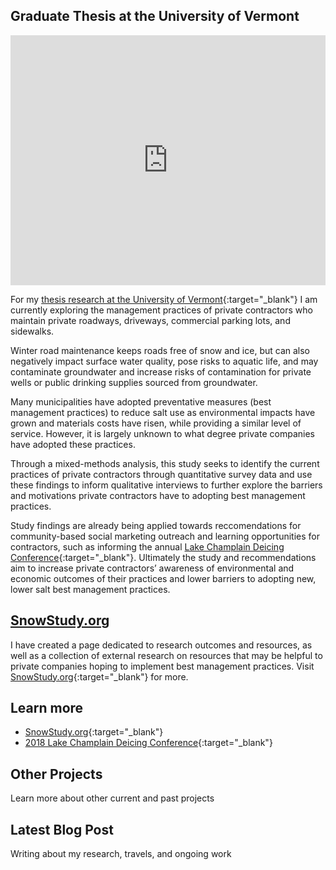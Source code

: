 ## Graduate Thesis at the University of Vermont

<iframe width="100%" height="400px" src="https://www.youtube.com/embed/F_WgywbjZYY?rel=0" frameborder="0" allow="autoplay; encrypted-media" allowfullscreen></iframe>

For my [thesis research at the University of Vermont](https://snowstudy.org){:target="_blank"} I am currently exploring the management practices of private contractors who maintain private roadways, driveways, commercial parking lots, and sidewalks. 

Winter road maintenance keeps roads free of snow and ice, but can also negatively impact surface water quality, pose risks to aquatic life, and may contaminate groundwater and increase risks of contamination for private wells or public drinking supplies sourced from groundwater. 

Many municipalities have adopted preventative measures (best management practices) to reduce salt use as environmental impacts have grown and materials costs have risen, while providing a similar level of service. However, it is largely unknown to what degree private companies have adopted these practices.

Through a mixed-methods analysis, this study seeks to identify the current practices of private contractors through quantitative survey data and use these findings to inform qualitative interviews to further explore the barriers and motivations private contractors have to adopting best management practices. 

Study findings are already being applied towards reccomendations for community-based social marketing outreach and learning opportunities for contractors, such as informing the annual [Lake Champlain Deicing Conference](https://www.uvm.edu/seagrant/deicing-conference){:target="_blank"}. Ultimately the study and recommendations aim to increase private contractors’ awareness of environmental and economic outcomes of their practices and lower barriers to adopting new, lower salt best management practices.

## [SnowStudy.org](https://snowstudy.org)

I have created a page dedicated to research outcomes and resources, as well as a collection of external research on resources that may be helpful to private companies hoping to implement best management practices. Visit [SnowStudy.org](https://snowstudy.org){:target="_blank"} for more.

## Learn more

- [SnowStudy.org](https://snowstudy.org){:target="_blank"}
- [2018 Lake Champlain Deicing Conference](https://www.uvm.edu/seagrant/deicing-conference){:target="_blank"}

<div class="card" id="card-allarmwater" style="cursor: pointer;" onClick="window.location='/work';">
    <div class="card-container">
    <h2>Other Projects</h2>
    <p>Learn more about other current and past projects</p>
  </div>
</div>
<div class="card" id="card-blog" style="cursor: pointer;" onclick="window.open('https://medium.com/@holdensparacino/latest', '_blank')">
    <div class="card-container">
    <h2>Latest Blog Post</h2>
    <p>Writing about my research, travels, and ongoing work</p>
  </div>
</div>